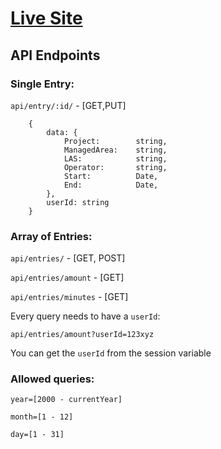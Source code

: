 # [Live Site](https://nextgis.netlify.app/)



## API Endpoints

### Single Entry:

`api/entry/:id/` - [GET,PUT]

```
    {
        data: {
            Project:        string,
            ManagedArea:    string,
            LAS:            string,
            Operator:       string,
            Start:          Date,
            End:            Date,
        },
        userId: string
    }
```



### Array of Entries:

`api/entries/` - [GET, POST]

`api/entries/amount` - [GET]

`api/entries/minutes` - [GET]

Every query needs to have a `userId`:

`api/entries/amount?userId=123xyz`

You can get the `userId` from the session variable

### Allowed queries:

`year=[2000 - currentYear]`

`month=[1 - 12]`

`day=[1 - 31]`
